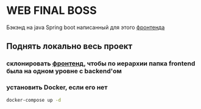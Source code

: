 # WEB FINAL BOSS

Бэкэнд на java Spring boot написанный для этого [фронтенда](https://github.com/tox1n71/webfinallab)

## Поднять локально весь проект
### склонировать [фронтенд](https://github.com/tox1n71/webfinallab), чтобы по иерархии папка frontend была на одном уровне с backend'ом
### установить Docker, если его нет

```bash
docker-compose up -d
```




